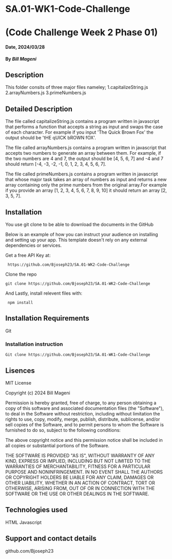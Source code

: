 # SA.01-WK1-Code-Challenge
# (Code Challenge Week 2 Phase 01)

#### Date, 2024/03/28

#### By *Bill Mageni*

## Description
This folder consits of three major files nameley;
1.capitalizeString.js
2.arrayNumbers.js
3.primeNumbers.js
## Detailed Description
The file called capitalizeString.js contains a program written in javascript that performs a function that accepts a string as input and swaps the case of each character. For example if you input 'The Quick Brown Fox' the output should be 'tHE qUICK bROWN fOX'.

The file called arrayNumbers.js contains a program written in javascript that  accepts two numbers to generate an array between them. For example, if the two numbers are 4 and 7, the output should be [4, 5, 6, 7] and -4 and 7 should return [-4, -3, -2, -1, 0, 1, 2, 3, 4, 5, 6, 7].

The file called primeNumbers.js contains a program written in javascript that whose major task takes an array of numbers as input and returns a new array containing only the prime numbers from the original array.For example if you provide an array [1, 2, 3, 4, 5, 6, 7, 8, 9, 10] it should return an array [2, 3, 5, 7].

## Installation
You use git clone to be able to download the documents in the GitHub

Below is an example of how you can instruct your audience on installing and setting up your app. This template doesn't rely on any external dependencies or services.

Get a free API Key at:
```
 https://github.com/Bjoseph23/SA.01-WK2-Code-Challenge

 ```
Clone the repo
```
git clone https://github.com/Bjoseph23/SA.01-WK2-Code-Challenge
```
And Lastly, install relevent files with:
```
 npm install
```
## Installation Requirements
Git

### Installation instruction
```
Git clone https://github.com/Bjoseph23/SA.01-WK1-Code-Challenge
```

## Lisences
MIT License

Copyright (c) 2024 Bill Mageni

Permission is hereby granted, free of charge, to any person obtaining a copy
of this software and associated documentation files (the "Software"), to deal
in the Software without restriction, including without limitation the rights
to use, copy, modify, merge, publish, distribute, sublicense, and/or sell
copies of the Software, and to permit persons to whom the Software is
furnished to do so, subject to the following conditions:

The above copyright notice and this permission notice shall be included in all
copies or substantial portions of the Software.

THE SOFTWARE IS PROVIDED "AS IS", WITHOUT WARRANTY OF ANY KIND, EXPRESS OR
IMPLIED, INCLUDING BUT NOT LIMITED TO THE WARRANTIES OF MERCHANTABILITY,
FITNESS FOR A PARTICULAR PURPOSE AND NONINFRINGEMENT. IN NO EVENT SHALL THE
AUTHORS OR COPYRIGHT HOLDERS BE LIABLE FOR ANY CLAIM, DAMAGES OR OTHER
LIABILITY, WHETHER IN AN ACTION OF CONTRACT, TORT OR OTHERWISE, ARISING FROM,
OUT OF OR IN CONNECTION WITH THE SOFTWARE OR THE USE OR OTHER DEALINGS IN THE
SOFTWARE.
## Technologies used
HTML
Javascript

## Support and contact details
github.com/Bjoseph23